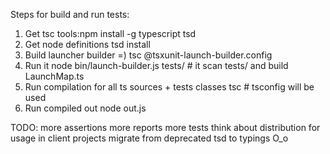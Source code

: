 Steps for build and run tests:
1. Get tsc tools:npm install -g typescript tsd
2. Get node definitions
    tsd install
2. Build launcher builder =)
    tsc @tsxunit-launch-builder.config
3. Run it
    node bin/launch-builder.js tests/ # it scan tests/ and build LaunchMap.ts
4. Run compilation for all ts sources + tests classes
    tsc # tsconfig will be used
5. Run compiled out
    node out.js


TODO:
more assertions
more reports
more tests
think about distribution for usage in client projects
migrate from deprecated tsd to typings O_o
